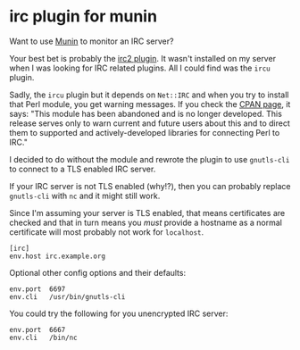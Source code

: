 # irc plugin for munin

Want to use [Munin](http://munin-monitoring.org) to monitor an IRC
server?

Your best bet is probably the
[irc2 plugin](https://github.com/munin-monitoring/contrib/blob/master/plugins/ircd/irc2).
It wasn't installed on my server when I was looking for IRC related
plugins. All I could find was the `ircu` plugin.

Sadly, the `ircu` plugin but it depends on `Net::IRC` and when you try
to install that Perl module, you get warning messages. If you check
the [CPAN page](http://search.cpan.org/~apeiron/Net-IRC-0.79/IRC.pm),
it says: "This module has been abandoned and is no longer developed.
This release serves only to warn current and future users about this
and to direct them to supported and actively-developed libraries for
connecting Perl to IRC."

I decided to do without the module and rewrote the plugin to use
`gnutls-cli` to connect to a TLS enabled IRC server.

If your IRC server is not TLS enabled (why!?), then you can probably
replace `gnutls-cli` with `nc` and it might still work.

Since I'm assuming your server is TLS enabled, that means certificates
are checked and that in turn means you *must* provide a hostname
as a normal certificate will most probably not work for `localhost`.

```
[irc]
env.host irc.example.org
```

Optional other config options and their defaults:

```
env.port  6697
env.cli   /usr/bin/gnutls-cli
```

You could try the following for you unencrypted IRC server:

```
env.port  6667
env.cli   /bin/nc
```
